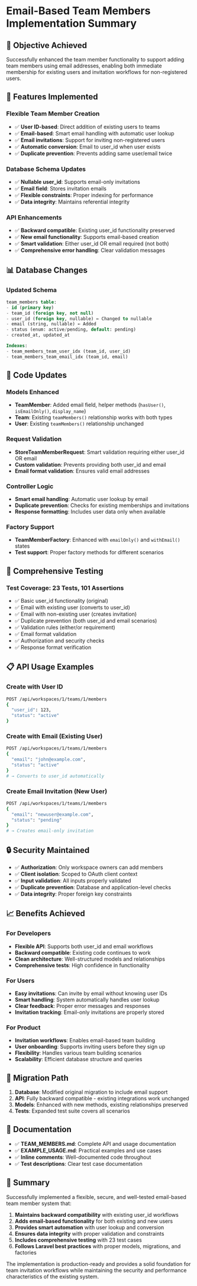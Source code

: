 # Email-Based Team Members Implementation Summary

## 🎯 **Objective Achieved**

Successfully enhanced the team member functionality to support adding team members using email addresses, enabling both immediate membership for existing users and invitation workflows for non-registered users.

## 🚀 **Features Implemented**

### **Flexible Team Member Creation**
- ✅ **User ID-based**: Direct addition of existing users to teams
- ✅ **Email-based**: Smart email handling with automatic user lookup
- ✅ **Email invitations**: Support for inviting non-registered users
- ✅ **Automatic conversion**: Email to user_id when user exists
- ✅ **Duplicate prevention**: Prevents adding same user/email twice

### **Database Schema Updates**
- ✅ **Nullable user_id**: Supports email-only invitations
- ✅ **Email field**: Stores invitation emails
- ✅ **Flexible constraints**: Proper indexing for performance
- ✅ **Data integrity**: Maintains referential integrity

### **API Enhancements**
- ✅ **Backward compatible**: Existing user_id functionality preserved
- ✅ **New email functionality**: Supports email-based creation
- ✅ **Smart validation**: Either user_id OR email required (not both)
- ✅ **Comprehensive error handling**: Clear validation messages

## 📊 **Database Changes**

### Updated Schema
```sql
team_members table:
- id (primary key)
- team_id (foreign key, not null)
- user_id (foreign key, nullable) ← Changed to nullable
- email (string, nullable) ← Added
- status (enum: active/pending, default: pending)
- created_at, updated_at

Indexes:
- team_members_team_user_idx (team_id, user_id)
- team_members_team_email_idx (team_id, email)
```

## 🔧 **Code Updates**

### **Models Enhanced**
- **TeamMember**: Added email field, helper methods (`hasUser()`, `isEmailOnly()`, `display_name`)
- **Team**: Existing `teamMembers()` relationship works with both types
- **User**: Existing `teamMembers()` relationship unchanged

### **Request Validation**
- **StoreTeamMemberRequest**: Smart validation requiring either user_id OR email
- **Custom validation**: Prevents providing both user_id and email
- **Email format validation**: Ensures valid email addresses

### **Controller Logic**
- **Smart email handling**: Automatic user lookup by email
- **Duplicate prevention**: Checks for existing memberships and invitations
- **Response formatting**: Includes user data only when available

### **Factory Support**
- **TeamMemberFactory**: Enhanced with `emailOnly()` and `withEmail()` states
- **Test support**: Proper factory methods for different scenarios

## 🧪 **Comprehensive Testing**

### **Test Coverage: 23 Tests, 101 Assertions**
- ✅ Basic user_id functionality (original)
- ✅ Email with existing user (converts to user_id)
- ✅ Email with non-existing user (creates invitation)
- ✅ Duplicate prevention (both user_id and email scenarios)
- ✅ Validation rules (either/or requirement)
- ✅ Email format validation
- ✅ Authorization and security checks
- ✅ Response format verification

## 📋 **API Usage Examples**

### **Create with User ID**
```bash
POST /api/workspaces/1/teams/1/members
{
  "user_id": 123,
  "status": "active"
}
```

### **Create with Email (Existing User)**
```bash
POST /api/workspaces/1/teams/1/members
{
  "email": "john@example.com",
  "status": "active"
}
# → Converts to user_id automatically
```

### **Create Email Invitation (New User)**
```bash
POST /api/workspaces/1/teams/1/members
{
  "email": "newuser@example.com",
  "status": "pending"
}
# → Creates email-only invitation
```

## 🔒 **Security Maintained**

- ✅ **Authorization**: Only workspace owners can add members
- ✅ **Client isolation**: Scoped to OAuth client context
- ✅ **Input validation**: All inputs properly validated
- ✅ **Duplicate prevention**: Database and application-level checks
- ✅ **Data integrity**: Proper foreign key constraints

## 📈 **Benefits Achieved**

### **For Developers**
- **Flexible API**: Supports both user_id and email workflows
- **Backward compatible**: Existing code continues to work
- **Clean architecture**: Well-structured models and relationships
- **Comprehensive tests**: High confidence in functionality

### **For Users**
- **Easy invitations**: Can invite by email without knowing user IDs
- **Smart handling**: System automatically handles user lookup
- **Clear feedback**: Proper error messages and responses
- **Invitation tracking**: Email-only invitations are properly stored

### **For Product**
- **Invitation workflows**: Enables email-based team building
- **User onboarding**: Supports inviting users before they sign up
- **Flexibility**: Handles various team building scenarios
- **Scalability**: Efficient database structure and queries

## 🔄 **Migration Path**

1. **Database**: Modified original migration to include email support
2. **API**: Fully backward compatible - existing integrations work unchanged
3. **Models**: Enhanced with new methods, existing relationships preserved
4. **Tests**: Expanded test suite covers all scenarios

## 📝 **Documentation**

- ✅ **TEAM_MEMBERS.md**: Complete API and usage documentation
- ✅ **EXAMPLE_USAGE.md**: Practical examples and use cases
- ✅ **Inline comments**: Well-documented code throughout
- ✅ **Test descriptions**: Clear test case documentation

## 🎉 **Summary**

Successfully implemented a flexible, secure, and well-tested email-based team member system that:

1. **Maintains backward compatibility** with existing user_id workflows
2. **Adds email-based functionality** for both existing and new users
3. **Provides smart automation** with user lookup and conversion
4. **Ensures data integrity** with proper validation and constraints
5. **Includes comprehensive testing** with 23 test cases
6. **Follows Laravel best practices** with proper models, migrations, and factories

The implementation is production-ready and provides a solid foundation for team invitation workflows while maintaining the security and performance characteristics of the existing system.